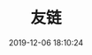 ---
title: 友链
date: 2019-12-06 18:10:24
type: "link"
top_img: https://cdn.jsdelivr.net/gh/jerryc127/CDN@latest/Photo/friends.jpg
---